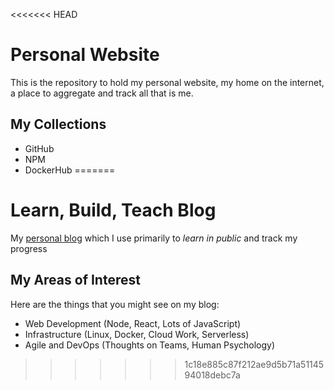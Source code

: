 <<<<<<< HEAD
# Personal Website
This is the repository to hold my personal website, my home on the internet, a place to aggregate and track all that is me.

## My Collections
* GitHub
* NPM
* DockerHub
=======
# Learn, Build, Teach Blog
My [personal blog](https://rchillard.com/) which I use primarily to *learn in public* and track my progress

## My Areas of Interest
Here are the things that you might see on my blog:
* Web Development (Node, React, Lots of JavaScript)
* Infrastructure (Linux, Docker, Cloud Work, Serverless)
* Agile and DevOps (Thoughts on Teams, Human Psychology)
>>>>>>> 1c18e885c87f212ae9d5b71a5114594018debc7a
